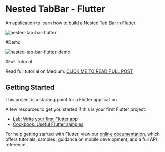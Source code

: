 # Nested TabBar - Flutter

An application to learn how to build a Nested Tab Bar in Flutter.

![nested-tab-bar-flutter](https://user-images.githubusercontent.com/20480867/60137953-329d5000-97c6-11e9-9d65-ecd355e28a74.png)

#Demo

![nested-tab-bar-flutter-demo](https://user-images.githubusercontent.com/20480867/60137660-3bd9ed00-97c5-11e9-8a2d-c03d668dab20.gif)

#Full Tutorial

Read full tutorial on Medium:
[CLICK ME TO READ FULL POST](https://medium.com/@IAmSarthakVerma/build-a-nested-tabbar-in-flutter-7e0cae5cfc7)

## Getting Started

This project is a starting point for a Flutter application.

A few resources to get you started if this is your first Flutter project:

- [Lab: Write your first Flutter app](https://flutter.dev/docs/get-started/codelab)
- [Cookbook: Useful Flutter samples](https://flutter.dev/docs/cookbook)

For help getting started with Flutter, view our 
[online documentation](https://flutter.dev/docs), which offers tutorials, 
samples, guidance on mobile development, and a full API reference.
